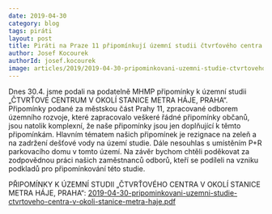 ```yaml
---
date: 2019-04-30
category: blog
tags: piráti
layout: post
title: Piráti na Praze 11 připomínkují územní studii čtvrťového centra v okolí stanice metra Háje
author: Josef Kocourek
authorId: josef.kocourek
image: articles/2019/2019-04-30-pripominkovani-uzemni-studie-ctvrtoveho-centra-v-okoli-stanice-metra-haje.jpg
---
```


Dnes 30.4. jsme podali na podatelně MHMP připomínky k územní studii „ČTVRŤOVÉ CENTRUM V OKOLÍ STANICE METRA HÁJE, PRAHA“. 
   Připomínky podané za městskou část Prahy 11, zpracované odborem územního rozvoje, které zapracovalo veškeré řádné připomínky občanů, jsou natolik komplexní, že naše připomínky jsou jen doplňující k těmto připomínkám. 
   Hlavním tématem našich připomínek je rezignace na zeleň a na zadržení dešťové vody na území studie. Dále nesouhlas s umístěním P+R parkovacího domu v tomto území. 
   Na závěr bychom chtěli poděkovat za zodpovědnou práci našich zaměstnanců odborů, kteří se podíleli na vzniku podkladů pro připomínkování této studie.
   
PŘIPOMÍNKY K ÚZEMNÍ STUDII „ČTVRŤOVÉHO CENTRA V OKOLÍ STANICE METRA HÁJE, PRAHA“: [2019-04-30-pripominkovani-uzemni-studie-ctvrtoveho-centra-v-okoli-stanice-metra-haje.pdf](/assets/pdf/2019-04-30-pripominkovani-uzemni-studie-ctvrtoveho-centra-v-okoli-stanice-metra-haje.pdf)
